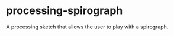 processing-spirograph
=====================

A processing sketch that allows the user to play with a spirograph. 
